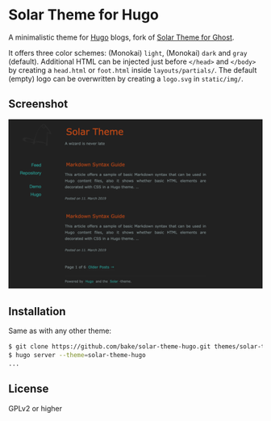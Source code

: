 # Solar Theme for Hugo

A minimalistic theme for [Hugo](https://gohugo.io/) blogs, fork of
[Solar Theme for Ghost](https://github.com/mattvh/solar-theme-ghost).

It offers three color schemes: (Monokai) `light`, (Monokai) `dark` and `gray`
(default). Additional HTML can be injected just before `</head>` and `</body>`
by creating a `head.html` or `foot.html` inside `layouts/partials/`. The default
(empty) logo can be overwritten by creating a `logo.svg` in `static/img/`.

## Screenshot

![Screenshot](/images/screenshot.png)

## Installation

Same as with any other theme:

```bash
$ git clone https://github.com/bake/solar-theme-hugo.git themes/solar-theme-hugo
$ hugo server --theme=solar-theme-hugo
...
```

## License

GPLv2 or higher
